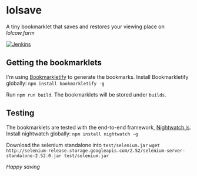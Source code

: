 # lolsave
A tiny bookmarklet that saves and restores your viewing place on _lolcow.farm_

[![Jenkins](http://ci.joshbe.me:8080/job/lolsave/badge/icon)](http://ci.joshbe.me:8080/job/lolsave/)

## Getting the bookmarklets
I'm using [Bookmarkletify](https://www.npmjs.com/package/bookmarkletify) to generate the bookmarks.
Install Bookmarkletify globally:
`npm install bookmarkletify -g`

Run `npm run build`. The bookmarklets will be stored under `builds`.

## Testing
The bookmarklets are tested with the end-to-end framework, [Nightwatch.js](http://nightwatchjs.org/).
Install nightwatch globally:
`npm install nightwatch -g`

Download the selenium standalone into `test/selenium.jar`
`wget http://selenium-release.storage.googleapis.com/2.52/selenium-server-standalone-2.52.0.jar test/selenium.jar`

_Happy saving_
